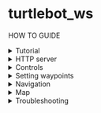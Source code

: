 # turtlebot_ws

HOW TO GUIDE

<details><summary>Tutorial</summary>
<p>

- Make sure laptop and pi both connected to same network(hotspot)

- Open 1st Terminal: SSHRP -> ROSBU after the above is done

- Open 2nd Terminal: ```rslam```

- Open 3rd Terminal: ```map2base```

- Open 4th Terminal: ```setwp```



</p>
</details>

<details><summary>HTTP server</summary>
<p>

- Make sure laptop, esp32 and pi both connected to same network(hotspot)

- ```192.168.109.32:8000``` confirm IP address

- to test server connection: local terminal: ```curl -X POST http://localhost:8000 -d 2``` (http not https)


</p>
</details>

<details><summary>Controls</summary>
<p>

- **w/a/x/d/s** - forward/left/backward/right/stop (left and right turns indefinitely, use +/- integers to turn by specific values)

- **p** - setting current coordinate as waypoint. Input table number to know which table this waypoint will lead to. See more at **Setting waypoints**

- **negative integer** - turn right/CW by (-1 to -180deg)

- **postive integer** - turn left/ACW by (1 to 180deg)



</p>
</details>

<details><summary>Setting waypoints</summary>
<p>
  
- ```BUG: Expected value: Line 1 Col 1``` - Make sure that the .json file has minimum {} in it

Steps:
  
alias: ```setwp```

1) cw to enter root workspace. ros2 run auto_nav setWaypoints
  
2) Walk to waypoint

3) Press p. Select table number

</p>
</details>

<details><summary>Navigation</summary>
<p>

#### Getting data from /odom topic
  
```console
   geometry_msgs.msg.Pose(position=geometry_msgs.msg.Point(x=-0.6580884139688824, y=-0.10369131549389796, z=0.0), orientation=geometry_msgs.msg.Quaternion(x=0.0, y=0.0, z=-0.7199514315963468, w=0.6940244492396294))
```   

   Original O(Z): 0  and O(W): 1
  
   Turning anti-clockwise: Orientation (Z) increase, Orientation (W) decrease
   
   Turning clockwise: Orientation (Z) decrease, Orientation (W) increase

</p>
</details>

<details><summary>Map</summary>
<p>

#### Saving map

Open rviz when robot is in either (a)gazebo or (b)physical environment and let the robot roam to explore the map

To save the map into the path defined

    ```ros2 run nav2_map_server map_saver_cli -f ~/colcon_ws/install/map_loader/share/map_loader/launch/<map>```


#### Loading saved map

Configuration file for map can be found in src/map_loader/launch/load_map.launch.py
   
terminal 1: ```grslam```

terminal 2: ```ros2 launch src/map_loader/launch/load_map.launch.py```


</p>
</details>


<details><summary>Troubleshooting</summary>
<p>
  
- **No map received** - restart rslam and rosbu, make sure that you rosbu first then rslam
- **Connection Refused** - check same hotspot(NOT the nus), restart hotspot
- **RSLAM not working well** - Re-rosbu

</p>
</details>
